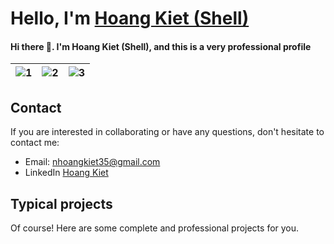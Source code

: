 # Hello, I'm [Hoang Kiet (Shell)](https://vue-portfolio-website-eight.vercel.app/)

#### Hi there 👋. I'm Hoang Kiet (Shell), and this is a very professional profile

| ![1](https://i.giphy.com/media/MGdfeiKtEiEPS/giphy.webp) | ![2](https://media0.giphy.com/media/WUBvquKnbnXhbQUd8f/giphy.gif?cid=ecf05e47d67685c5a3576e7b7d500e1297fa39551ced9b59&rid=giphy.gif) | ![3](https://media1.giphy.com/media/Y07ur2ElqAvSqVNauQ/giphy.gif) |
| --- | --- | --- |

## Contact

If you are interested in collaborating or have any questions, don't hesitate to contact me:

- Email: nhoangkiet35@gmail.com
- LinkedIn [Hoang Kiet](#)

## Typical projects

Of course! Here are some complete and professional projects for you.
